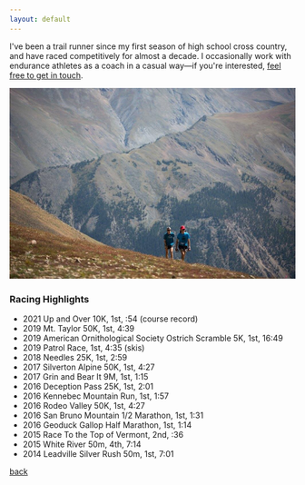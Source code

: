 ```yaml
---
layout: default
---
```


I've been a trail runner since my first season of high school cross country, and have raced competitively for almost a decade. I occasionally work with endurance athletes as a coach in a casual way—if you're interested, [feel free to get in touch](mailto:ethanblinck@gmail.com).

![racing](/images/racing2.jpg)

### Racing Highlights

* 2021 Up and Over 10K, 1st, :54 (course record)
* 2019 Mt. Taylor 50K, 1st, 4:39  
* 2019 American Ornithological Society Ostrich Scramble 5K, 1st, 16:49   
* 2019 Patrol Race, 1st, 4:35 (skis)  
* 2018 Needles 25K, 1st, 2:59  
* 2017 Silverton Alpine 50K, 1st, 4:27
* 2017 Grin and Bear It 9M, 1st, 1:15
* 2016 Deception Pass 25K, 1st, 2:01
* 2016 Kennebec Mountain Run, 1st, 1:57
* 2016 Rodeo Valley 50K, 1st, 4:27
* 2016 San Bruno Mountain 1/2 Marathon, 1st, 1:31
* 2016 Geoduck Gallop Half Marathon, 1st, 1:14
* 2015 Race To the Top of Vermont, 2nd, :36
* 2015 White River 50m, 4th, 7:14
* 2014 Leadville Silver Rush 50m, 1st, 7:01

[back](./)
